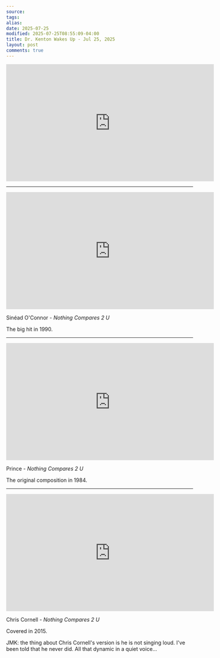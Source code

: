 ```yaml
---
source:
tags:
alias:
date: 2025-07-25
modified: 2025-07-25T08:55:09-04:00
title: Dr. Kenton Wakes Up - Jul 25, 2025
layout: post
comments: true
---
```


  

<iframe width="560" height="315" src="https://www.youtube.com/embed/wkIcoDyydBA" title="YouTube video player" frameborder="0" allow="accelerometer; autoplay; clipboard-write; encrypted-media; gyroscope; picture-in-picture; web-share" allowfullscreen></iframe>


---

<iframe width="560" height="315" src="https://www.youtube.com/embed/0-EF60neguk?si=jdxnEy6Z79WlGlIe" title="YouTube video player" frameborder="0" allow="accelerometer; autoplay; clipboard-write; encrypted-media; gyroscope; picture-in-picture; web-share" referrerpolicy="strict-origin-when-cross-origin" allowfullscreen></iframe>

Sinéad O'Connor - *Nothing Compares 2 U*

The big hit in 1990.

---

<iframe width="560" height="315" src="https://www.youtube.com/embed/cpGA0azFdCs?si=XTuuwH5B29UGyjIf" title="YouTube video player" frameborder="0" allow="accelerometer; autoplay; clipboard-write; encrypted-media; gyroscope; picture-in-picture; web-share" referrerpolicy="strict-origin-when-cross-origin" allowfullscreen></iframe>

Prince - *Nothing Compares 2 U*

The original composition in 1984.

---


<iframe width="560" height="315" src="https://www.youtube.com/embed/IuUDRU9-HRk?si=bb9NTJzxxfLbVIQN" title="YouTube video player" frameborder="0" allow="accelerometer; autoplay; clipboard-write; encrypted-media; gyroscope; picture-in-picture; web-share" referrerpolicy="strict-origin-when-cross-origin" allowfullscreen></iframe>

Chris Cornell - *Nothing Compares 2 U*

Covered in 2015.

JMK: the thing about Chris Cornell's version is he is not singing loud. I've been told that he never did. All that dynamic in a quiet voice...